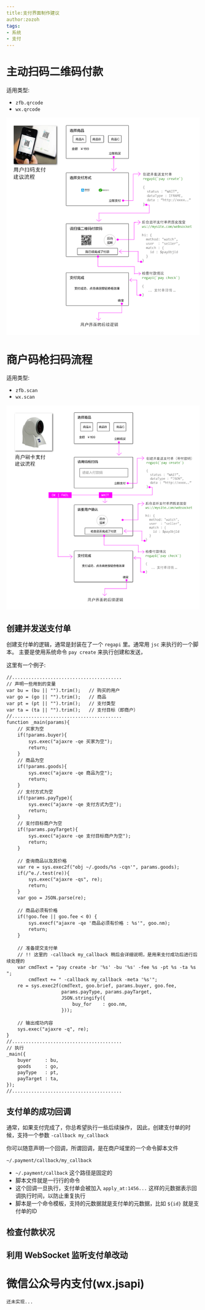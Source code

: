 ```yaml
---
title:支付界面制作建议
author:zozoh
tags:
- 系统
- 支付
---
```


# 主动扫码二维码付款

适用类型:

- `zfb.qrcode`
- `wx.qrcode`

![](payment_gui_qrcode.png)


# 商户码枪扫码流程

适用类型:

- `zfb.scan`
- `wx.scan`

![](payment_gui_scan.png)

## 创建并发送支付单

创建支付单的逻辑，通常是封装在了一个 `regapi` 里。通常用 `jsc` 来执行的一个脚本。
主要是使用系统命令 `pay create` 来执行创建和发送，

这里有一个例子:

```
//........................................
// 声明一些用到的变量
var bu = (bu || "").trim();   // 购买的用户
var go = (go || "").trim();   // 商品
var pt = (pt || "").trim();   // 支付类型
var ta = (ta || "").trim();   // 支付目标（即商户）
//........................................
function _main(params){
    // 买家为空
    if(!params.buyer){
        sys.exec("ajaxre -qe 买家为空");
        return;
    }
    // 商品为空
    if(!params.goods){
        sys.exec("ajaxre -qe 商品为空");
        return;
    }
    // 支付方式为空
    if(!params.payType){
        sys.exec("ajaxre -qe 支付方式为空");
        return;
    }
    // 支付目标商户为空
    if(!params.payTarget){
        sys.exec("ajaxre -qe 支付目标商户为空");
        return;
    }

    // 查询商品以及其价格
    var re = sys.exec2f("obj ~/.goods/%s -cqn'", params.goods);
    if(/^e./.test(re)){
        sys.exec("ajaxre -qs", re);
        return;
    }
    var goo = JSON.parse(re);

    // 商品必须有价格
    if(!goo.fee || goo.fee < 0) {
        sys.execf("ajaxre -qe '商品必须有价格 : %s'", goo.nm);
        return;
    }

    // 准备提交支付单
    // !! 这里的 -callback my_callback 稍后会详细说明，是用来支付成功后进行后续处理的
    var cmdText = "pay create -br '%s' -bu '%s' -fee %s -pt %s -ta %s ";
        cmdText += " -callback my_callback -meta '%s'";
    re = sys.exec2f(cmdText, goo.brief, params.buyer, goo.fee, 
                    params.payType, params.payTarget,
                    JSON.stringify({
                        buy_for    : goo.nm,
                    }));
    
    // 输出成功内容
    sys.exec("ajaxre -q", re);
}
//........................................
// 执行
_main({
    buyer     : bu,
    goods     : go,
    payType   : pt,
    payTarget : ta,
});
//........................................
```

## 支付单的成功回调

通常，如果支付完成了，你总希望执行一些后续操作，
因此，创建支付单的时候，支持一个参数 `-callback my_callback`

你可以随意声明一个回调，所谓回调，是在商户域里的一个命令脚本文件

```
~/.payment/callback/my_callback
```

- `~/.payment/callback` 这个路径是固定的
- 脚本文件就是一行行的命令
- 这个回调一旦执行，支付单会被加入 `apply_at:1456...` 这样的元数据表示回调执行时间，以防止重复执行
- 脚本是一个命令模板，支持的元数据就是支付单的元数据，比如 `${id}` 就是支付单的ID

## 检查付款状况

## 利用 WebSocket 监听支付单改动


# 微信公众号内支付(wx.jsapi)

```
还未实现...
```


